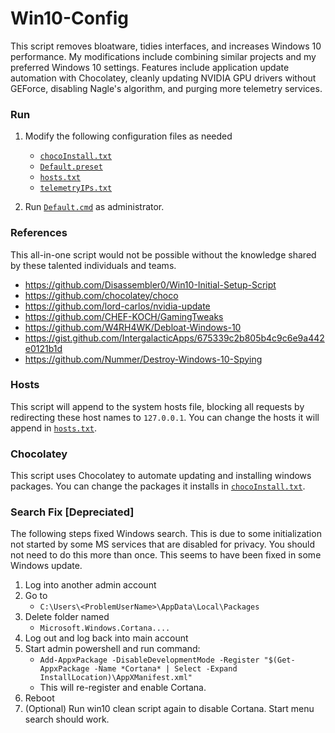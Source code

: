 # Win10-Config
This script removes bloatware, tidies interfaces, and increases Windows 10 performance.
My modifications include combining similar projects and my preferred Windows 10 settings.
Features include application update automation with Chocolatey, cleanly updating NVIDIA GPU drivers without GEForce, disabling Nagle's algorithm, and purging more telemetry services.

### Run
1. Modify the following configuration files as needed
    - [`chocoInstall.txt`](./chocoInstall.txt)
    - [`Default.preset`](./Default.preset)
    - [`hosts.txt`](./hosts.txt)
    - [`telemetryIPs.txt`](./telemetryIPs.txt)

2. Run [`Default.cmd`](./Default.cmd) as administrator.

### References
This all-in-one script would not be possible without the knowledge shared by these talented individuals and teams.
- https://github.com/Disassembler0/Win10-Initial-Setup-Script
- https://github.com/chocolatey/choco
- https://github.com/lord-carlos/nvidia-update
- https://github.com/CHEF-KOCH/GamingTweaks
- https://github.com/W4RH4WK/Debloat-Windows-10
- https://gist.github.com/IntergalacticApps/675339c2b805b4c9c6e9a442e0121b1d
- https://github.com/Nummer/Destroy-Windows-10-Spying

### Hosts
This script will append to the system hosts file, blocking all requests by redirecting these host names to `127.0.0.1`. You can change the hosts it will append in [`hosts.txt`](./hosts.txt).

### Chocolatey
This script uses Chocolatey to automate updating and installing windows packages. You can change the packages it installs in [`chocoInstall.txt`](./chocoInstall.txt).

### Search Fix [Depreciated]
The following steps fixed Windows search. This is due to some initialization not started by some MS services that are disabled for privacy. You should not need to do this more than once. This seems to have been fixed in some Windows update.
1. Log into another admin account
2. Go to
    - `C:\Users\<ProblemUserName>\AppData\Local\Packages`
3. Delete folder named 
    - `Microsoft.Windows.Cortana....`
4. Log out and log back into main account
5. Start admin powershell and run command:
    - `Add-AppxPackage -DisableDevelopmentMode -Register "$(Get-AppxPackage -Name *Cortana* | Select -Expand InstallLocation)\AppXManifest.xml"`
    - This will re-register and enable Cortana.
6. Reboot
7. (Optional) Run win10 clean script again to disable Cortana. Start menu search should work.